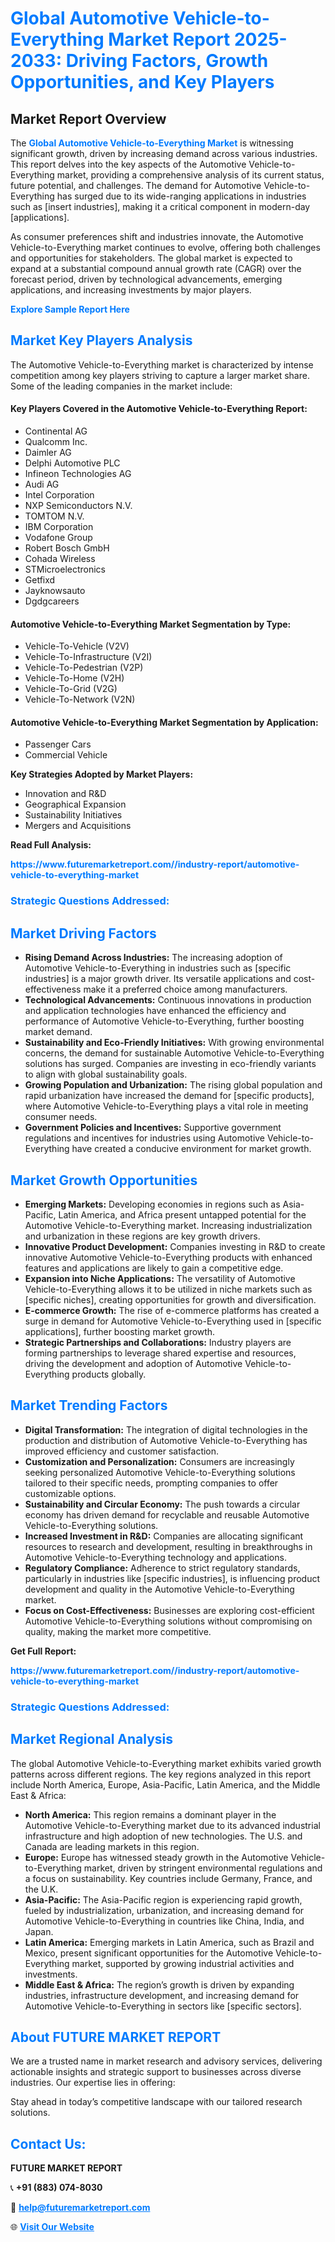 <h1 style="color: #007BFF;">Global Automotive Vehicle-to-Everything Market Report 2025-2033: Driving Factors, Growth Opportunities, and Key Players</h1>

<section id="overview">
<h2>Market Report Overview</h2>
<p>The <a href="https://www.futuremarketreport.com//industry-report/automotive-vehicle-to-everything-market" style="color: #007BFF; text-decoration: none;"><strong>Global Automotive Vehicle-to-Everything Market</strong></a> is witnessing significant growth, driven by increasing demand across various industries. This report delves into the key aspects of the Automotive Vehicle-to-Everything market, providing a comprehensive analysis of its current status, future potential, and challenges. The demand for Automotive Vehicle-to-Everything has surged due to its wide-ranging applications in industries such as [insert industries], making it a critical component in modern-day [applications].</p>
<p>As consumer preferences shift and industries innovate, the Automotive Vehicle-to-Everything market continues to evolve, offering both challenges and opportunities for stakeholders. The global market is expected to expand at a substantial compound annual growth rate (CAGR) over the forecast period, driven by technological advancements, emerging applications, and increasing investments by major players.</p>
</section>

<section id="overview">
<p><a href="https://www.futuremarketreport.com//request-sample/reportId=60531" style="color: #007BFF; text-decoration: none;"><strong>Explore Sample Report Here</strong></a></p>
</section>

<section id="key-players">
<h2 style="color: #007BFF;">Market Key Players Analysis</h2>
<p>The Automotive Vehicle-to-Everything market is characterized by intense competition among key players striving to capture a larger market share. Some of the leading companies in the market include:</p>
<h4>Key Players Covered in the Automotive Vehicle-to-Everything Report:</h4>
<ul><li>Continental AG</li><li>Qualcomm Inc.</li><li>Daimler AG</li><li>Delphi Automotive PLC</li><li>Infineon Technologies AG</li><li>Audi AG</li><li>Intel Corporation</li><li>NXP Semiconductors N.V.</li><li>TOMTOM N.V.</li><li>IBM Corporation</li><li>Vodafone Group</li><li>Robert Bosch GmbH</li><li>Cohada Wireless</li><li>STMicroelectronics</li><li>Getfixd</li><li>Jayknowsauto</li><li>Dgdgcareers</li></ul>
<h4>Automotive Vehicle-to-Everything Market Segmentation by Type:</h4>
<ul><li>Vehicle-To-Vehicle (V2V)</li><li>Vehicle-To-Infrastructure (V2I)</li><li>Vehicle-To-Pedestrian (V2P)</li><li>Vehicle-To-Home (V2H)</li><li>Vehicle-To-Grid (V2G)</li><li>Vehicle-To-Network (V2N)</li></ul>

<h4>Automotive Vehicle-to-Everything Market Segmentation by Application:</h4>
<ul><li>Passenger Cars</li><li>Commercial Vehicle</li></ul>
<p><strong>Key Strategies Adopted by Market Players:</strong></p>
<ul>
<li>Innovation and R&D</li>
<li>Geographical Expansion</li>
<li>Sustainability Initiatives</li>
<li>Mergers and Acquisitions</li>
</ul>
</section>

<section>
<p><strong>Read Full Analysis: </strong></p><a href="https://www.futuremarketreport.com//industry-report/automotive-vehicle-to-everything-market" style="color: #007BFF; text-decoration: none;"><strong>https://www.futuremarketreport.com//industry-report/automotive-vehicle-to-everything-market</strong></a>
<h3 style="color: #007BFF;">Strategic Questions Addressed:</h3>
</section>

<section id="driving-factors">
<h2 style="color: #007BFF;">Market Driving Factors</h2>
<ul>
<li><strong>Rising Demand Across Industries:</strong> The increasing adoption of Automotive Vehicle-to-Everything in industries such as [specific industries] is a major growth driver. Its versatile applications and cost-effectiveness make it a preferred choice among manufacturers.</li>
<li><strong>Technological Advancements:</strong> Continuous innovations in production and application technologies have enhanced the efficiency and performance of Automotive Vehicle-to-Everything, further boosting market demand.</li>
<li><strong>Sustainability and Eco-Friendly Initiatives:</strong> With growing environmental concerns, the demand for sustainable Automotive Vehicle-to-Everything solutions has surged. Companies are investing in eco-friendly variants to align with global sustainability goals.</li>
<li><strong>Growing Population and Urbanization:</strong> The rising global population and rapid urbanization have increased the demand for [specific products], where Automotive Vehicle-to-Everything plays a vital role in meeting consumer needs.</li>
<li><strong>Government Policies and Incentives:</strong> Supportive government regulations and incentives for industries using Automotive Vehicle-to-Everything have created a conducive environment for market growth.</li>
</ul>
</section>

<section id="growth-opportunities">
<h2 style="color: #007BFF;">Market Growth Opportunities</h2>
<ul>
<li><strong>Emerging Markets:</strong> Developing economies in regions such as Asia-Pacific, Latin America, and Africa present untapped potential for the Automotive Vehicle-to-Everything market. Increasing industrialization and urbanization in these regions are key growth drivers.</li>
<li><strong>Innovative Product Development:</strong> Companies investing in R&D to create innovative Automotive Vehicle-to-Everything products with enhanced features and applications are likely to gain a competitive edge.</li>
<li><strong>Expansion into Niche Applications:</strong> The versatility of Automotive Vehicle-to-Everything allows it to be utilized in niche markets such as [specific niches], creating opportunities for growth and diversification.</li>
<li><strong>E-commerce Growth:</strong> The rise of e-commerce platforms has created a surge in demand for Automotive Vehicle-to-Everything used in [specific applications], further boosting market growth.</li>
<li><strong>Strategic Partnerships and Collaborations:</strong> Industry players are forming partnerships to leverage shared expertise and resources, driving the development and adoption of Automotive Vehicle-to-Everything products globally.</li>
</ul>
</section>

<section id="trending-factors">
<h2 style="color: #007BFF;">Market Trending Factors</h2>
<ul>
<li><strong>Digital Transformation:</strong> The integration of digital technologies in the production and distribution of Automotive Vehicle-to-Everything has improved efficiency and customer satisfaction.</li>
<li><strong>Customization and Personalization:</strong> Consumers are increasingly seeking personalized Automotive Vehicle-to-Everything solutions tailored to their specific needs, prompting companies to offer customizable options.</li>
<li><strong>Sustainability and Circular Economy:</strong> The push towards a circular economy has driven demand for recyclable and reusable Automotive Vehicle-to-Everything solutions.</li>
<li><strong>Increased Investment in R&D:</strong> Companies are allocating significant resources to research and development, resulting in breakthroughs in Automotive Vehicle-to-Everything technology and applications.</li>
<li><strong>Regulatory Compliance:</strong> Adherence to strict regulatory standards, particularly in industries like [specific industries], is influencing product development and quality in the Automotive Vehicle-to-Everything market.</li>
<li><strong>Focus on Cost-Effectiveness:</strong> Businesses are exploring cost-efficient Automotive Vehicle-to-Everything solutions without compromising on quality, making the market more competitive.</li>
</ul>
</section>

<section>
<p><strong>Get Full Report: </strong></p><a href="https://www.futuremarketreport.com//industry-report/automotive-vehicle-to-everything-market" style="color: #007BFF; text-decoration: none;"><strong>https://www.futuremarketreport.com//industry-report/automotive-vehicle-to-everything-market</strong></a>
<h3 style="color: #007BFF;">Strategic Questions Addressed:</h3>
</section>


<section id="regional-analysis">
<h2 style="color: #007BFF;">Market Regional Analysis</h2>
<p>The global Automotive Vehicle-to-Everything market exhibits varied growth patterns across different regions. The key regions analyzed in this report include North America, Europe, Asia-Pacific, Latin America, and the Middle East & Africa:</p>
<ul>
<li><strong>North America:</strong> This region remains a dominant player in the Automotive Vehicle-to-Everything market due to its advanced industrial infrastructure and high adoption of new technologies. The U.S. and Canada are leading markets in this region.</li>
<li><strong>Europe:</strong> Europe has witnessed steady growth in the Automotive Vehicle-to-Everything market, driven by stringent environmental regulations and a focus on sustainability. Key countries include Germany, France, and the U.K.</li>
<li><strong>Asia-Pacific:</strong> The Asia-Pacific region is experiencing rapid growth, fueled by industrialization, urbanization, and increasing demand for Automotive Vehicle-to-Everything in countries like China, India, and Japan.</li>
<li><strong>Latin America:</strong> Emerging markets in Latin America, such as Brazil and Mexico, present significant opportunities for the Automotive Vehicle-to-Everything market, supported by growing industrial activities and investments.</li>
<li><strong>Middle East & Africa:</strong> The region’s growth is driven by expanding industries, infrastructure development, and increasing demand for Automotive Vehicle-to-Everything in sectors like [specific sectors].</li>
</ul>
</section>

<footer>
<h2 style="color: #007BFF;">About FUTURE MARKET REPORT</h2>
<p>We are a trusted name in market research and advisory services, delivering actionable insights and strategic support to businesses across diverse industries. Our expertise lies in offering:</p>

<p>Stay ahead in today’s competitive landscape with our tailored research solutions.</p>

<h2 style="color: #007BFF;">Contact Us:</h2>
<p><strong>FUTURE MARKET REPORT</strong></p>
<p>📞 <strong>+91 (883) 074-8030</strong></p>
<p>📧 <strong><a href="mailto:help@futuremarketreport.com" style="color: #007BFF;">help@futuremarketreport.com</a></strong></p>
<p>🌐 <strong><a href="https://www.futuremarketreport.com/" style="color: #007BFF;">Visit Our Website</a></strong></p>
</footer>